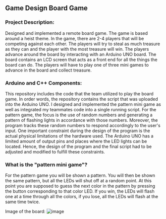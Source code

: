 ## Game Design Board Game

### Project Description:

Designed and implemented a remote board game. The game is based around a heist theme. In the game, there are 2-4 players that will be competing against each other. The players will try to steal as much treasure as they can and the player with the most treasure will win. The players advance around the board by interacting with an Arduino UNO board. The board contains an LCD screen that acts as a front end for all the things the board can do. The players will have to play one of three mini games to advance in the board and collect treasure. 

### Arduino and C++ Components: 

This repository includes the code that the team utilized to play the board game. In order words, the repository contains the script that was uploaded into the Arduino UNO. I designed and implemented the pattern mini game as well as integrated my teammates code into a single running script. For the pattern game, the focus is the use of random numbers and generating a pattern of flashing lights in accordance with those numbers. Moreover, the program tracks these random numbers to respond accordingly to the user's input. One important constraint during the design of the program is the actual physical limitations of the hardware used. The Arduino UNO has a limited amount of output pins and places where the LED lights can be located. Hence, the design of the program and the final script had to be adjusted and modified to fulfill these constraints. 

### What is the "pattern mini game"?

For the pattern game you will be shown a pattern. You will then be shown the same pattern, but all the LEDs will shut off at a random point. At this point you are supposed to guess the next color in the pattern by pressing the button corresponding to that color LED. If you win, the LEDs will flash one at a time through all the colors, if you lose, all the LEDs will flash at the same time twice.

Image of the board:
![image](https://user-images.githubusercontent.com/89400862/210665979-075f742b-05ea-4a68-a90a-f13fcddad16e.png)
